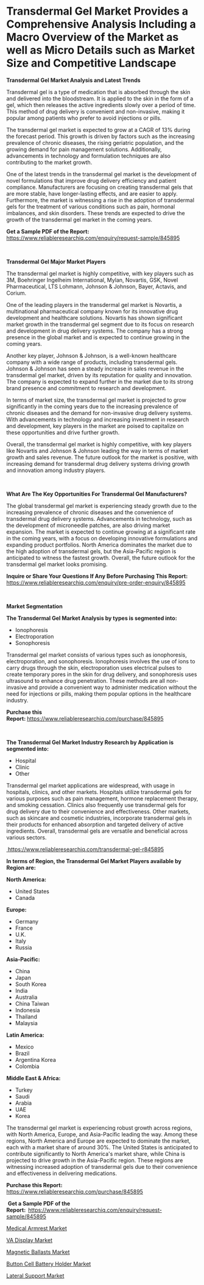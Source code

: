 <p><h1>Transdermal Gel Market Provides a Comprehensive Analysis Including a Macro Overview of the Market as well as Micro Details such as Market Size and Competitive Landscape</h1></p><p><strong>Transdermal Gel Market Analysis and Latest Trends</strong></p>
<p><p>Transdermal gel is a type of medication that is absorbed through the skin and delivered into the bloodstream. It is applied to the skin in the form of a gel, which then releases the active ingredients slowly over a period of time. This method of drug delivery is convenient and non-invasive, making it popular among patients who prefer to avoid injections or pills.</p><p>The transdermal gel market is expected to grow at a CAGR of 13% during the forecast period. This growth is driven by factors such as the increasing prevalence of chronic diseases, the rising geriatric population, and the growing demand for pain management solutions. Additionally, advancements in technology and formulation techniques are also contributing to the market growth.</p><p>One of the latest trends in the transdermal gel market is the development of novel formulations that improve drug delivery efficiency and patient compliance. Manufacturers are focusing on creating transdermal gels that are more stable, have longer-lasting effects, and are easier to apply. Furthermore, the market is witnessing a rise in the adoption of transdermal gels for the treatment of various conditions such as pain, hormonal imbalances, and skin disorders. These trends are expected to drive the growth of the transdermal gel market in the coming years.</p></p>
<p><strong>Get a Sample PDF of the Report:&nbsp;</strong> <a href="https://www.reliableresearchiq.com/enquiry/request-sample/845895">https://www.reliableresearchiq.com/enquiry/request-sample/845895</a></p>
<p>&nbsp;</p>
<p><strong>Transdermal Gel Major Market Players</strong></p>
<p><p>The transdermal gel market is highly competitive, with key players such as 3M, Boehringer Ingelheim International, Mylan, Novartis, GSK, Novel Pharmaceutical, LTS Lohmann, Johnson & Johnson, Bayer, Actavis, and Corium.</p><p>One of the leading players in the transdermal gel market is Novartis, a multinational pharmaceutical company known for its innovative drug development and healthcare solutions. Novartis has shown significant market growth in the transdermal gel segment due to its focus on research and development in drug delivery systems. The company has a strong presence in the global market and is expected to continue growing in the coming years.</p><p>Another key player, Johnson & Johnson, is a well-known healthcare company with a wide range of products, including transdermal gels. Johnson & Johnson has seen a steady increase in sales revenue in the transdermal gel market, driven by its reputation for quality and innovation. The company is expected to expand further in the market due to its strong brand presence and commitment to research and development.</p><p>In terms of market size, the transdermal gel market is projected to grow significantly in the coming years due to the increasing prevalence of chronic diseases and the demand for non-invasive drug delivery systems. With advancements in technology and increasing investment in research and development, key players in the market are poised to capitalize on these opportunities and drive further growth.</p><p>Overall, the transdermal gel market is highly competitive, with key players like Novartis and Johnson & Johnson leading the way in terms of market growth and sales revenue. The future outlook for the market is positive, with increasing demand for transdermal drug delivery systems driving growth and innovation among industry players.</p></p>
<p>&nbsp;</p>
<p><strong>What Are The Key Opportunities For Transdermal Gel Manufacturers?</strong></p>
<p><p>The global transdermal gel market is experiencing steady growth due to the increasing prevalence of chronic diseases and the convenience of transdermal drug delivery systems. Advancements in technology, such as the development of microneedle patches, are also driving market expansion. The market is expected to continue growing at a significant rate in the coming years, with a focus on developing innovative formulations and expanding product portfolios. North America dominates the market due to the high adoption of transdermal gels, but the Asia-Pacific region is anticipated to witness the fastest growth. Overall, the future outlook for the transdermal gel market looks promising.</p></p>
<p><strong>Inquire or Share Your Questions If Any Before Purchasing This Report:</strong> <a href="https://www.reliableresearchiq.com/enquiry/pre-order-enquiry/845895">https://www.reliableresearchiq.com/enquiry/pre-order-enquiry/845895</a></p>
<p>&nbsp;</p>
<p><strong>Market Segmentation</strong></p>
<p><strong>The Transdermal Gel Market Analysis by types is segmented into:</strong></p>
<p><ul><li>Ionophoresis</li><li>Electroporation</li><li>Sonophoresis</li></ul></p>
<p><p>Transdermal gel market consists of various types such as ionophoresis, electroporation, and sonophoresis. Ionophoresis involves the use of ions to carry drugs through the skin, electroporation uses electrical pulses to create temporary pores in the skin for drug delivery, and sonophoresis uses ultrasound to enhance drug penetration. These methods are all non-invasive and provide a convenient way to administer medication without the need for injections or pills, making them popular options in the healthcare industry.</p></p>
<p><strong>Purchase this Report:&nbsp;</strong><a href="https://www.reliableresearchiq.com/purchase/845895">https://www.reliableresearchiq.com/purchase/845895</a></p>
<p>&nbsp;</p>
<p><strong>The Transdermal Gel Market Industry Research by Application is segmented into:</strong></p>
<p><ul><li>Hospital</li><li>Clinic</li><li>Other</li></ul></p>
<p><p>Transdermal gel market applications are widespread, with usage in hospitals, clinics, and other markets. Hospitals utilize transdermal gels for various purposes such as pain management, hormone replacement therapy, and smoking cessation. Clinics also frequently use transdermal gels for drug delivery due to their convenience and effectiveness. Other markets, such as skincare and cosmetic industries, incorporate transdermal gels in their products for enhanced absorption and targeted delivery of active ingredients. Overall, transdermal gels are versatile and beneficial across various sectors.</p></p>
<p><a href="https://www.reliableresearchiq.com/transdermal-gel-r845895">&nbsp;https://www.reliableresearchiq.com/transdermal-gel-r845895</a></p>
<p><strong>In terms of Region, the Transdermal Gel Market Players available by Region are:</strong></p>
<p>
    <p> <strong> North America: </strong>
        <ul>
            <li>United States</li>
            <li>Canada</li>
        </ul>
        </p> 
    <p> <strong> Europe: </strong>
        <ul>
            <li>Germany</li>
            <li>France</li>
            <li>U.K.</li>
            <li>Italy</li>
            <li>Russia</li>
        </ul>
        </p> 
    <p> <strong> Asia-Pacific: </strong>
        <ul>
            <li>China</li>
            <li>Japan</li>
            <li>South Korea</li>
            <li>India</li>
            <li>Australia</li>
            <li>China Taiwan</li>
            <li>Indonesia</li>
            <li>Thailand</li>
            <li>Malaysia</li>
        </ul>
        </p> 
    <p> <strong> Latin America: </strong>
        <ul>
            <li>Mexico</li>
            <li>Brazil</li>
            <li>Argentina Korea</li>
            <li>Colombia</li>
        </ul>
        </p> 
    <p> <strong> Middle East & Africa: </strong>
        <ul>
            <li>Turkey</li>
            <li>Saudi</li>
            <li>Arabia</li>
            <li>UAE</li>
            <li>Korea</li>
        </ul>
    </p>
    </p>
<p><p>The transdermal gel market is experiencing robust growth across regions, with North America, Europe, and Asia-Pacific leading the way. Among these regions, North America and Europe are expected to dominate the market, each with a market share of around 30%. The United States is anticipated to contribute significantly to North America's market share, while China is projected to drive growth in the Asia-Pacific region. These regions are witnessing increased adoption of transdermal gels due to their convenience and effectiveness in delivering medications.</p></p>
<p><strong>Purchase this Report: </strong><a href="https://www.reliableresearchiq.com/purchase/845895">https://www.reliableresearchiq.com/purchase/845895</a></p>
<p>&nbsp;<strong>Get a Sample PDF of the Report:&nbsp;&nbsp;</strong><a href="https://www.reliableresearchiq.com/enquiry/request-sample/845895">https://www.reliableresearchiq.com/enquiry/request-sample/845895</a></p>
<p><strong></strong></p>
<p><p><a href="https://github.com/ochgvvcj16/Market-Research-Report-List-1/blob/main/medical-armrest-market.md">Medical Armrest Market</a></p><p><a href="https://medium.com/@foyazahmed1999_69116/emerging-trends-in-va-display-market-global-outlook-and-future-prospects-from-2024-2031-777e0840f75d">VA Display Market</a></p><p><a href="https://medium.com/@madw10245644/comprehensive-analysis-of-the-global-magnetic-ballasts-market-growth-trends-market-forecasts-7ec7f70ed560">Magnetic Ballasts Market</a></p><p><a href="https://medium.com/@darrensipes2023/button-cell-battery-holder-market-share-and-new-trends-analysis-by-its-type-application-end-use-b700dd646522">Button Cell Battery Holder Market</a></p><p><a href="https://github.com/JosephMorgnlvXXff/Market-Research-Report-List-1/blob/main/lateral-support-market.md">Lateral Support Market</a></p></p>